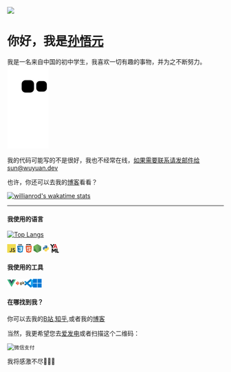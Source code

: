 ![](https://count.getloli.com/get/@sunwuyuan?theme=gelbooru)
# 你好，我是[孙悟元](https://wuyuan.dev)
我是一名来自中国的初中学生，我喜欢一切有趣的事物，并为之不断努力。
![](https://raw.githubusercontent.com/sunwuyuan/sunwuyuan/main/assets/github-contribution-grid-snake.svg)

我的代码可能写的不是很好，我也不经常在线，如果需要联系请发邮件给sun@wuyuan.dev

也许，你还可以去我的[博客](https://wuyuan.dev)看看？


[![willianrod's wakatime stats](https://github-readme-stats.vercel.app/api?username=SUNWUYUAN&theme=github_dark&show_icons=true)](https://github.com/SUNWUYUAN)

---
#### 我使用的语言

<!-- github-stats:start -->
<!-- prettier-ignore-start -->
<!-- markdownlint-disable -->


<!-- markdownlint-restore -->
<!-- prettier-ignore-end -->
<!-- github-stats:end -->

[![Top Langs](https://github-readme-stats.vercel.app/api/top-langs/?username=SUNWUYUAN&layout=compact&theme=github_dark)](https://github.com/SUNWUYUAN)
<!-- languages:start -->
<!-- prettier-ignore-start -->
<!-- markdownlint-disable -->
<code><img height="20" src="https://raw.githubusercontent.com/github/explore/80688e429a7d4ef2fca1e82350fe8e3517d3494d/topics/javascript/javascript.png" alt="javascript" /></code><code><img height="20" src="https://raw.githubusercontent.com/github/explore/80688e429a7d4ef2fca1e82350fe8e3517d3494d/topics/css/css.png" alt="css" /></code><code><img height="20" src="https://raw.githubusercontent.com/github/explore/80688e429a7d4ef2fca1e82350fe8e3517d3494d/topics/html/html.png" alt="html" /></code><code><img height="20" src="https://raw.githubusercontent.com/github/explore/80688e429a7d4ef2fca1e82350fe8e3517d3494d/topics/nodejs/nodejs.png" alt="nodejs" /></code><code><img height="20" src="https://raw.githubusercontent.com/github/explore/80688e429a7d4ef2fca1e82350fe8e3517d3494d/topics/python/python.png" alt="python" /></code><code><img height="20" src="https://raw.githubusercontent.com/github/explore/80688e429a7d4ef2fca1e82350fe8e3517d3494d/topics/yaml/yaml.png" alt="yaml" /></code>
<!-- markdownlint-restore -->
<!-- prettier-ignore-end -->

<!-- languages:end -->

#### 我使用的工具

<!-- tools:start -->
<!-- prettier-ignore-start -->
<!-- markdownlint-disable -->
<code><img height="20" src="https://raw.githubusercontent.com/github/explore/80688e429a7d4ef2fca1e82350fe8e3517d3494d/topics/vue/vue.png" alt="vue" /></code><code><img height="20" src="https://raw.githubusercontent.com/github/explore/80688e429a7d4ef2fca1e82350fe8e3517d3494d/topics/git/git.png" alt="git" /></code><code><img height="20" src="https://raw.githubusercontent.com/github/explore/80688e429a7d4ef2fca1e82350fe8e3517d3494d/topics/visual-studio-code/visual-studio-code.png" alt="visual-studio-code" /></code><code><img height="20" src="https://raw.githubusercontent.com/github/explore/80688e429a7d4ef2fca1e82350fe8e3517d3494d/topics/windows/windows.png" alt="Windows" /></code>



<!-- markdownlint-restore -->
<!-- prettier-ignore-end -->

<!-- tools:end -->

#### 在哪找到我？

<!-- interested:start -->
<!-- prettier-ignore-start -->
<!-- markdownlint-disable -->

你可以去我的[B站](https://space.bilibili.com/661404066),[知乎](https://www.zhihu.com/people/sunwuyuan),或者我的[博客](https://wuyuan.dev)

当然，我更希望您去[爱发电](https://afdian.net/@wuyuan)或者扫描这个二维码：

<code><img height="200" src="https://img.wuyuan.dev/wxzf.png" alt="微信支付" /></code>

我将感激不尽🥳🥳🥳


